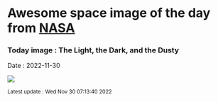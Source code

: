 
# Awesome space image of the day from [NASA](https://api.nasa.gov/)

### Today image : The Light, the Dark, and the Dusty
Date : 2022-11-30

![](https://apod.nasa.gov/apod/image/2211/Cave_Copyright_APOD1024.png)

<small>Latest update : Wed Nov 30 07:13:40 2022</small>
        